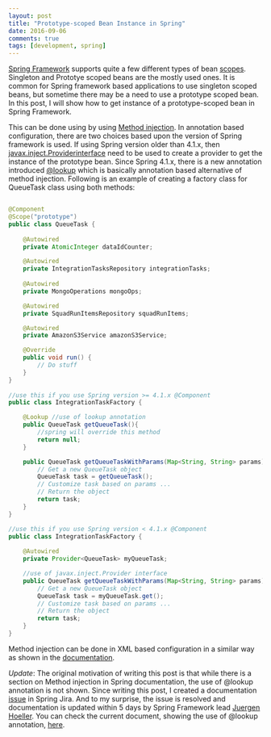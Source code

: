 ```yaml
---
layout: post
title: "Prototype-scoped Bean Instance in Spring"
date: 2016-09-06
comments: true
tags: [development, spring]
---
```


[Spring Framework](https://projects.spring.io/spring-framework/) supports quite a few different types of bean [scopes](http://docs.spring.io/spring/docs/current/spring-framework-reference/html/beans.html#beans-factory-scopes). Singleton and Prototye scoped beans are the mostly used ones. It is common for Spring framework based applications to use singleton scoped beans, but sometime there may be a need to use a prototype scoped bean. In this post, I will show how to get instance of a prototype-scoped bean in Spring Framework.

<!--break-->

This can be done using by using [Method injection](https://spring.io/blog/2004/08/06/method-injection/). In annotation based configuration, there are two choices based upon the version of Spring framework is used. If using Spring version older than 4.1.x, then [javax.inject.Providerinterface](http://docs.oracle.com/javaee/6/api/javax/inject/Provider.html) need to be used to create a provider to get the instance of the prototype bean. Since Spring 4.1.x, there is a new annotation introduced [@lookup](http://docs.spring.io/spring/docs/current/javadoc-api/org/springframework/beans/factory/annotation/Lookup.html) which is basically annotation based alternative of method injection.Following is an example of creating a factory class for QueueTask class using both methods:

```java
@Component 
@Scope("prototype") 
public class QueueTask {	
    @Autowired    private AtomicInteger dataIdCounter;    @Autowired    private IntegrationTasksRepository integrationTasks;	
    @Autowired    private MongoOperations mongoOps;    @Autowired    private SquadRunItemsRepository squadRunItems;    @Autowired    private AmazonS3Service amazonS3Service;    @Override    public void run() { 
        // Do stuff
    }
}
	
//use this if you use Spring version >= 4.1.x @Componentpublic class IntegrationTaskFactory {    @Lookup //use of lookup annotation 
    public QueueTask getQueueTask(){        //spring will override this method        return null;    }    public QueueTask getQueueTaskWithParams(Map<String, String> params) {        // Get a new QueueTask object 
        QueueTask task = getQueueTask();		
        // Customize task based on params ...
        // Return the object        return task;    } 
}//use this if you use Spring version < 4.1.x @Componentpublic class IntegrationTaskFactory {    
    @Autowired    private Provider<QueueTask> myQueueTask;    //use of javax.inject.Provider interface 
    public QueueTask getQueueTaskWithParams(Map<String, String> params) {        // Get a new QueueTask object 
        QueueTask task = myQueueTask.get();
        // Customize task based on params ...
        // Return the object 
        return task;    }}
```
Method injection can be done in XML based configuration in a similar way as shown in the [documentation](http://docs.spring.io/spring/docs/current/spring-framework-reference/html/beans.html#beans-factory-method-injection).

*Update*: The original motivation of writing this post is that while there is a section on Method injection in Spring documentation, the use of @lookup annotation is not shown. Since writing this post, I created a documentation [issue](https://jira.spring.io/browse/SPR-14765) in Spring Jira. And to my surprise, the issue is resolved and documentation is updated within 5 days by Spring Framework lead [Juergen Hoeller](https://spring.io/team/jhoeller). You can check the current document, showing the use of @lookup annotation, [here](http://docs.spring.io/spring/docs/current/spring-framework-reference/html/beans.html#beans-factory-lookup-method-injection).